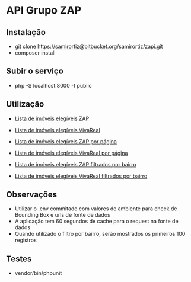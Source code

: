 # API Grupo ZAP

## Instalação
- git clone https://samirortiz@bitbucket.org/samirortiz/zapi.git
- composer install

## Subir o serviço
- php -S localhost:8000 -t public

## Utilização
- [Lista de imóveis elegíveis ZAP](http://localhost:8000/portal/zap)
- [Lista de imóveis elegíveis VivaReal](http://localhost:8000/portal/vivareal)

- [Lista de imóveis elegíveis ZAP por página](http://localhost:8000/portal/zap/page/2)
- [Lista de imóveis elegíveis VivaReal por página](http://localhost:8000/portal/vivareal/page/2)

- [Lista de imóveis elegíveis ZAP filtrados por bairro](http://localhost:8000/portal/zap/neighborhood/socorro)
- [Lista de imóveis elegíveis VivaReal filtrados por bairro](http://localhost:8000/portal/vivareal/neighborhood/socorro)

## Observações
- Utilizar o .env commitado com valores de ambiente para check de Bounding Box e urls de fonte de dados
- A aplicação tem 60 segundos de cache para o request na fonte de dados
- Quando utilizado o filtro por bairro, serão mostrados os primeiros 100 registros

## Testes
 - vendor/bin/phpunit
 
